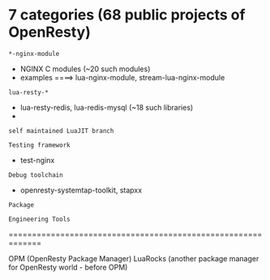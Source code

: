# 7 categories (68 public projects of OpenResty)

`*-nginx-module`
- NGINX C modules (~20 such modules)
- examples ====> lua-nginx-module, stream-lua-nginx-module

`lua-resty-*`
- lua-resty-redis, lua-redis-mysql  (~18 such libraries)
- 

`self maintained LuaJIT branch`

`Testing framework`
- test-nginx

`Debug toolchain`
- openresty-systemtap-toolkit, stapxx

`Package`

`Engineering Tools`

=============================================================

OPM (OpenResty Package Manager)
LuaRocks (another package manager for OpenResty world - before OPM)